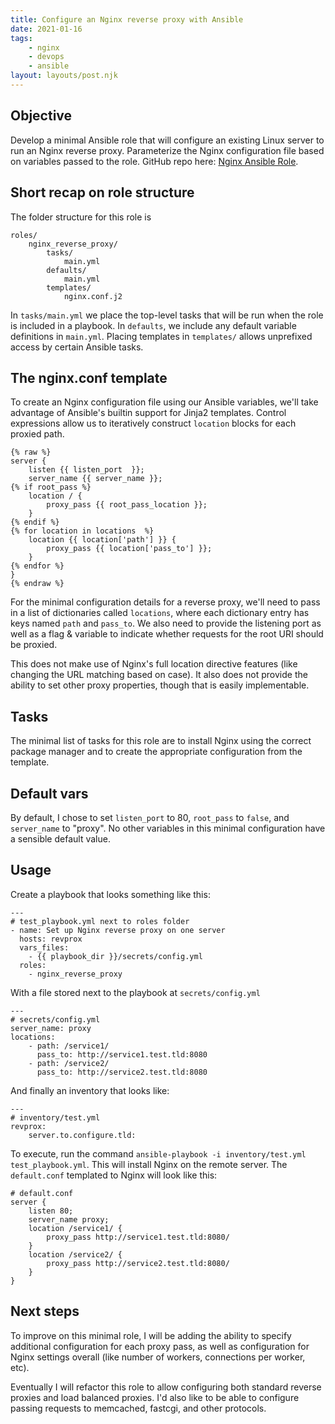 ```yaml
---
title: Configure an Nginx reverse proxy with Ansible
date: 2021-01-16
tags:
    - nginx
    - devops
    - ansible
layout: layouts/post.njk
---
```

## Objective

Develop a minimal Ansible role that will configure an existing Linux server to run an Nginx reverse proxy. Parameterize the Nginx configuration file based on variables passed to the role. GitHub repo here: [Nginx Ansible Role](https://github.com/tydar/nginx-ansible-role).

## Short recap on role structure

The folder structure for this role is

```
roles/
    nginx_reverse_proxy/
        tasks/
            main.yml
        defaults/
            main.yml
        templates/
            nginx.conf.j2
```

In `tasks/main.yml` we place the top-level tasks that will be run when the role is included in a playbook. In `defaults`, we include any default variable definitions in `main.yml`. Placing templates in `templates/` allows unprefixed access by certain Ansible tasks.

## The nginx.conf template

To create an Nginx configuration file using our Ansible variables, we'll take advantage of Ansible's builtin support for Jinja2 templates. Control expressions allow us to iteratively construct `location` blocks for each proxied path.

```
{% raw %}
server {
    listen {{ listen_port  }};
    server_name {{ server_name }};
{% if root_pass %}
    location / {
        proxy_pass {{ root_pass_location }};
    }
{% endif %}
{% for location in locations  %}
    location {{ location['path'] }} {
        proxy_pass {{ location['pass_to'] }};
    }
{% endfor %}
}
{% endraw %}
```

For the minimal configuration details for a reverse proxy, we'll need to pass in a list of dictionaries called `locations`, where each dictionary entry has keys named `path` and `pass_to`. We also need to provide the listening port as well as a flag & variable to indicate whether requests for the root URI should be proxied.

This does not make use of Nginx's full location directive features (like changing the URL matching based on case). It also does not provide the ability to set other proxy properties, though that is easily implementable.

## Tasks

The minimal list of tasks for this role are to install Nginx using the correct package manager and to create the appropriate configuration from the template.

## Default vars

By default, I chose to set `listen_port` to 80, `root_pass` to `false`, and `server_name` to "proxy". No other variables in this minimal configuration have a sensible default value.

## Usage

Create a playbook that looks something like this:

```
---
# test_playbook.yml next to roles folder
- name: Set up Nginx reverse proxy on one server
  hosts: revprox
  vars_files:
    - {{ playbook_dir }}/secrets/config.yml
  roles:
    - nginx_reverse_proxy
```

With a file stored next to the playbook at `secrets/config.yml`

```
---
# secrets/config.yml
server_name: proxy
locations:
    - path: /service1/
      pass_to: http://service1.test.tld:8080
    - path: /service2/
      pass_to: http://service2.test.tld:8080
```

And finally an inventory that looks like:

```
---
# inventory/test.yml
revprox:
    server.to.configure.tld:
```

To execute, run the command `ansible-playbook -i inventory/test.yml test_playbook.yml`. This will install Nginx on the remote server. The `default.conf` templated to Nginx will look like this:

```
# default.conf
server {
    listen 80;
    server_name proxy;
    location /service1/ {
        proxy_pass http://service1.test.tld:8080/
    }
    location /service2/ {
        proxy_pass http://service2.test.tld:8080/
    }
}
```

## Next steps

To improve on this minimal role, I will be adding the ability to specify additional configuration for each proxy pass, as well as configuration for Nginx settings overall (like number of workers, connections per worker, etc). 

Eventually I will refactor this role to allow configuring both standard reverse proxies and load balanced proxies. I'd also like to be able to configure passing requests to memcached, fastcgi, and other protocols.
